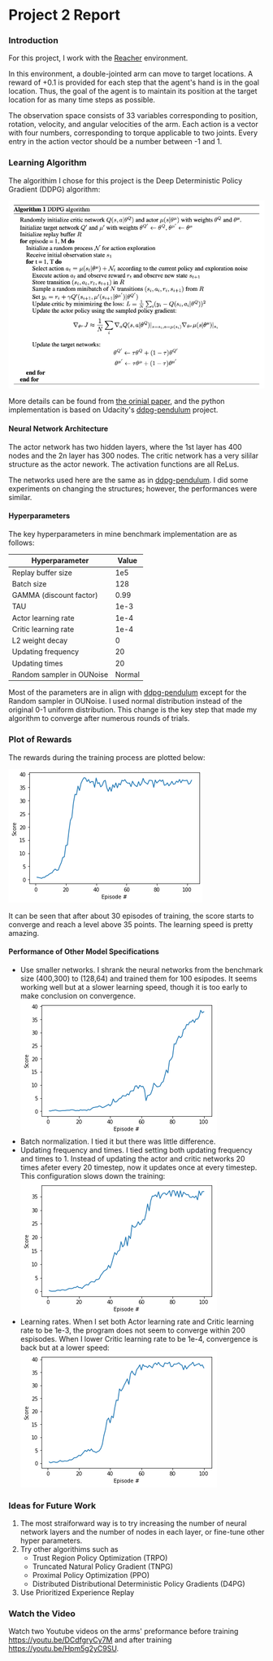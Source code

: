 # Project 2 Report

### Introduction

For this project, I work with the [Reacher](https://github.com/Unity-Technologies/ml-agents/blob/master/docs/Learning-Environment-Examples.md#reacher) environment.

In this environment, a double-jointed arm can move to target locations. A reward of +0.1 is provided for each step that the agent's hand is in the goal location. Thus, the goal of the agent is to maintain its position at the target location for as many time steps as possible.

The observation space consists of 33 variables corresponding to position, rotation, velocity, and angular velocities of the arm. Each action is a vector with four numbers, corresponding to torque applicable to two joints. Every entry in the action vector should be a number between -1 and 1.

### Learning Algorithm

The algorithim I chose for this project is the Deep Deterministic Policy Gradient (DDPG) algorithm: 

![ddpg](pics/ddpg.png)

More details can be found from [the orinial paper](https://arxiv.org/abs/1509.02971), and the python implementation is based on Udacity's [ddpg-pendulum](https://github.com/udacity/deep-reinforcement-learning/tree/master/ddpg-pendulum) project.

#### Neural Network Architecture 

The actor network has two hidden layers, where the 1st layer has 400 nodes and the 2n layer has 300 nodes. The critic network has a very sililar structure as the actor nework. The activation functions are all ReLus. 

The networks used here are the same as in [ddpg-pendulum](https://github.com/udacity/deep-reinforcement-learning/tree/master/ddpg-pendulum). I did some experiments on changing the structures; however, the performances were similar.

#### Hyperparameters 

The key hyperparameters in mine benchmark implementation are as follows:

| Hyperparameter            | Value  |
| ------------------------- | ------ |
| Replay buffer size        | 1e5    |
| Batch size                | 128    |
| GAMMA (discount factor)   | 0.99   |
| TAU                       | 1e-3   |
| Actor learning rate       | 1e-4   |
| Critic learning rate      | 1e-4   |
| L2 weight decay           | 0      |
| Updating frequency        | 20     |
| Updating times            | 20     |
| Random sampler in OUNoise | Normal |

Most of the parameters are in align with [ddpg-pendulum](https://github.com/udacity/deep-reinforcement-learning/tree/master/ddpg-pendulum) except for the Random sampler in OUNoise. I used normal distribution instead of the original 0-1 uniform distribution. This change is the key step that made my algorithm to converge after numerous rounds of trials.

### Plot of Rewards

The rewards during the training process are plotted below:

![rewards](pics/rewards.png)

It can be seen that after about 30 episodes of training, the score starts to converge and reach a level above 35 points. The learning speed is pretty amazing. 

#### Performance of Other Model Specifications 

- Use smaller networks. I shrank the neural networks from the benchmark size (400,300) to (128,64) and trained them for 100 esipodes. It seems working well but at a slower learning speed, though it is too early to make conclusion on convergence.
  ![rewards_128-64](pics/rewards_128-64.png)
- Batch normalization. I tied it but there was little difference.
- Updating frequency and times. I tied setting both updating frequency and times to 1. Instead of updating the actor and critic networks 20 times afeter every 20 timestep, now it updates once at every timestep. This configuration slows down the training:
  ![rewards_LF1UT1](pics/rewards_LF1UT1.png)
- Learning rates. When I set both Actor learning rate and Critic learning rate to be 1e-3, the program does not seem to converge within 200 espisodes. When I lower Critic learning rate to be 1e-4, convergence is back but at a lower speed:
  ![rewards_e-4e-3](pics/rewards_e-4e-3.png)

### Ideas for Future Work

1. The most straiforward way is to try increasing the number of neural network layers and the number of nodes in each layer, or fine-tune other hyper parameters.
2. Try other algorithims such as 
   - Trust Region Policy Optimization (TRPO) 
   - Truncated Natural Policy Gradient (TNPG) 
   - Proximal Policy Optimization (PPO)
   - Distributed Distributional Deterministic Policy Gradients (D4PG)
3. Use Prioritized Experience Replay

### Watch the Video

Watch two Youtube videos on the arms' preformance before training https://youtu.be/DCdfgryCy7M and after training https://youtu.be/Hpm5g2yC9SU.